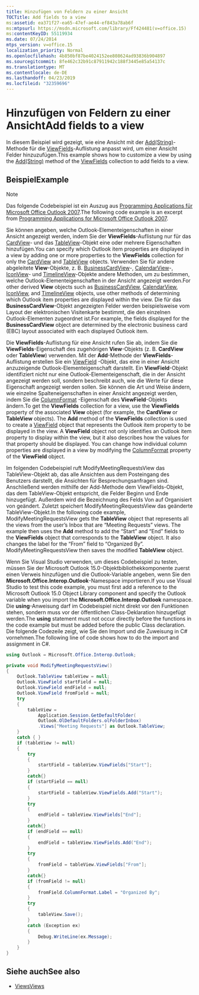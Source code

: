 ```yaml
---
title: Hinzufügen von Feldern zu einer Ansicht
TOCTitle: Add fields to a view
ms:assetid: ea371f27-ea65-47ef-ae44-ef843a78ab6f
ms:mtpsurl: https://msdn.microsoft.com/library/Ff424481(v=office.15)
ms:contentKeyID: 55119934
ms.date: 07/24/2014
mtps_version: v=office.15
localization_priority: Normal
ms.openlocfilehash: 4b850bf87be4024152ee808624ad93836b904897
ms.sourcegitcommit: 8fe462c32b91c87911942c188f3445e85a54137c
ms.translationtype: MT
ms.contentlocale: de-DE
ms.lasthandoff: 04/23/2019
ms.locfileid: "32359696"
---
```

# <a name="add-fields-to-a-view"></a><span data-ttu-id="b26ad-102">Hinzufügen von Feldern zu einer Ansicht</span><span class="sxs-lookup"><span data-stu-id="b26ad-102">Add fields to a view</span></span>

<span data-ttu-id="b26ad-103">In diesem Beispiel wird gezeigt, wie eine Ansicht mit der [Add(String)](https://msdn.microsoft.com/library/bb646040\(v=office.15\))-Methode für die [ViewFields](https://msdn.microsoft.com/library/bb645950\(v=office.15\))-Auflistung anpasst wird, um einer Ansicht Felder hinzuzufügen.</span><span class="sxs-lookup"><span data-stu-id="b26ad-103">This example shows how to customize a view by using the [Add(String)](https://msdn.microsoft.com/library/bb646040\(v=office.15\)) method of the [ViewFields](https://msdn.microsoft.com/library/bb645950\(v=office.15\)) collection to add fields to a view.</span></span>

## <a name="example"></a><span data-ttu-id="b26ad-104">Beispiel</span><span class="sxs-lookup"><span data-stu-id="b26ad-104">Example</span></span>

> [!NOTE] 
> <span data-ttu-id="b26ad-105">Das folgende Codebeispiel ist ein Auszug aus [Programming Applications für Microsoft Office Outlook 2007](https://www.amazon.com/gp/product/0735622493?ie=UTF8&tag=msmsdn-20&linkCode=as2&camp=1789&creative=9325&creativeASIN=0735622493).</span><span class="sxs-lookup"><span data-stu-id="b26ad-105">The following code example is an excerpt from [Programming Applications for Microsoft Office Outlook 2007](https://www.amazon.com/gp/product/0735622493?ie=UTF8&tag=msmsdn-20&linkCode=as2&camp=1789&creative=9325&creativeASIN=0735622493).</span></span>


<span data-ttu-id="b26ad-106">Sie können angeben, welche Outlook-Elementeigenschaften in einer Ansicht angezeigt werden, indem Sie der **ViewFields**-Auflistung nur für das [CardView](https://msdn.microsoft.com/library/bb609216\(v=office.15\))- und das [TableView](https://msdn.microsoft.com/library/bb608854\(v=office.15\))-Objekt eine oder mehrere Eigenschaften hinzufügen.</span><span class="sxs-lookup"><span data-stu-id="b26ad-106">You can specify which Outlook item properties are displayed in a view by adding one or more properties to the **ViewFields** collection for only the [CardView](https://msdn.microsoft.com/library/bb609216\(v=office.15\)) and [TableView](https://msdn.microsoft.com/library/bb608854\(v=office.15\)) objects.</span></span> <span data-ttu-id="b26ad-107">Verwenden Sie für andere abgeleitete **View**-Objekte, z. B. [BusinessCardView](https://msdn.microsoft.com/library/bb646315\(v=office.15\))-, [CalendarView](https://msdn.microsoft.com/library/bb622874\(v=office.15\))-, [IconView](https://msdn.microsoft.com/library/bb612031\(v=office.15\))- und [TimelineView](https://msdn.microsoft.com/library/bb609455\(v=office.15\))-Objekte andere Methoden, um zu bestimmen, welche Outlook-Elementeigenschaften in der Ansicht angezeigt werden.</span><span class="sxs-lookup"><span data-stu-id="b26ad-107">For other derived **View** objects such as [BusinessCardView](https://msdn.microsoft.com/library/bb646315\(v=office.15\)), [CalendarView](https://msdn.microsoft.com/library/bb622874\(v=office.15\)), [IconView](https://msdn.microsoft.com/library/bb612031\(v=office.15\)), and [TimelineView](https://msdn.microsoft.com/library/bb609455\(v=office.15\)) objects, use other methods of determining which Outlook item properties are displayed within the view.</span></span> <span data-ttu-id="b26ad-108">Die für das **BusinessCardView**-Objekt angezeigten Felder werden beispielsweise vom Layout der elektronischen Visitenkarte bestimmt, die den einzelnen Outlook-Elementen zugeordnet ist.</span><span class="sxs-lookup"><span data-stu-id="b26ad-108">For example, the fields displayed for the **BusinessCardView** object are determined by the electronic business card (EBC) layout associated with each displayed Outlook item.</span></span>

<span data-ttu-id="b26ad-p102">Die **ViewFields**-Auflistung für eine Ansicht rufen Sie ab, indem Sie die **ViewFields**-Eigenschaft des zugehörigen **View**-Objekts (z. B. **CardView** oder **TableView**) verwenden. Mit der **Add**-Methode der **ViewFields**-Auflistung erstellen Sie ein [ViewField](https://msdn.microsoft.com/library/bb610583\(v=office.15\)) -Objekt, das eine in einer Ansicht anzuzeigende Outlook-Elementeigenschaft darstellt. Ein **ViewField**-Objekt identifiziert nicht nur eine Outlook-Elementeigenschaft, die in der Ansicht angezeigt werden soll, sondern beschreibt auch, wie die Werte für diese Eigenschaft angezeigt werden sollen. Sie können die Art und Weise ändern, wie einzelne Spalteneigenschaften in einer Ansicht angezeigt werden, indem Sie die [ColumnFormat](https://msdn.microsoft.com/library/bb646462\(v=office.15\)) -Eigenschaft des **ViewField**-Objekts ändern.</span><span class="sxs-lookup"><span data-stu-id="b26ad-p102">To get the **ViewFields** collection for a view, use the **ViewFields** property of the associated **View** object (for example, the **CardView** or **TableView** objects). The **Add** method of the **ViewFields** collection is used to create a [ViewField](https://msdn.microsoft.com/library/bb610583\(v=office.15\)) object that represents the Outlook item property to be displayed in the view. A **ViewField** object not only identifies an Outlook item property to display within the view, but it also describes how the values for that property should be displayed. You can change how individual column properties are displayed in a view by modifying the [ColumnFormat](https://msdn.microsoft.com/library/bb646462\(v=office.15\)) property of the **ViewField** object.</span></span>

<span data-ttu-id="b26ad-p103">Im folgenden Codebeispiel ruft ModifyMeetingRequestsView das TableView-Objekt ab, das alle Ansichten aus dem Posteingang des Benutzers darstellt, die Ansichten für Besprechungsanfragen sind. Anschließend werden mithilfe der Add-Methode dem ViewFields-Objekt, das dem TableView-Objekt entspricht, die Felder Beginn und Ende hinzugefügt. Außerdem wird die Bezeichnung des Felds Von auf Organisiert von geändert. Zuletzt speichert ModifyMeetingRequestsView das geänderte TableView-Objekt.</span><span class="sxs-lookup"><span data-stu-id="b26ad-p103">In the following code example, ModifyMeetingRequestsView gets the **TableView** object that represents all the views from the user’s Inbox that are “Meeting Requests” views. The example then uses the **Add** method to add the “Start” and “End” fields to the **ViewFields** object that corresponds to the **TableView** object. It also changes the label for the “From” field to “Organized By”. ModifyMeetingRequestsView then saves the modified **TableView** object.</span></span>

<span data-ttu-id="b26ad-117">Wenn Sie Visual Studio verwenden, um dieses Codebeispiel zu testen, müssen Sie der Microsoft Outlook 15.0-Objektbibliothekkomponente zuerst einen Verweis hinzufügen und die Outlook-Variable angeben, wenn Sie den **Microsoft.Office.Interop.Outlook**-Namespace importieren.</span><span class="sxs-lookup"><span data-stu-id="b26ad-117">If you use Visual Studio to test this code example, you must first add a reference to the Microsoft Outlook 15.0 Object Library component and specify the Outlook variable when you import the **Microsoft.Office.Interop.Outlook** namespace.</span></span> <span data-ttu-id="b26ad-118">Die **using**-Anweisung darf im Codebeispiel nicht direkt vor den Funktionen stehen, sondern muss vor der öffentlichen Class-Deklaration hinzugefügt werden.</span><span class="sxs-lookup"><span data-stu-id="b26ad-118">The **using** statement must not occur directly before the functions in the code example but must be added before the public Class declaration.</span></span> <span data-ttu-id="b26ad-119">Die folgende Codezeile zeigt, wie Sie den Import und die Zuweisung in C\# vornehmen.</span><span class="sxs-lookup"><span data-stu-id="b26ad-119">The following line of code shows how to do the import and assignment in C\#.</span></span>

```csharp
using Outlook = Microsoft.Office.Interop.Outlook;
```


```csharp
private void ModifyMeetingRequestsView()
{
    Outlook.TableView tableView = null;
    Outlook.ViewField startField = null;
    Outlook.ViewField endField = null;
    Outlook.ViewField fromField = null;
    try
    {
        tableView =
            Application.Session.GetDefaultFolder(
            Outlook.OlDefaultFolders.olFolderInbox)
            .Views["Meeting Requests"] as Outlook.TableView;
    }
    catch { }
    if (tableView != null)
    {
        try
        {
            startField = tableView.ViewFields["Start"];
        }
        catch{}
        if (startField == null)
        {
            startField = tableView.ViewFields.Add("Start");
        }
        try
        {
            endField = tableView.ViewFields["End"];
        }
        catch{}
        if (endField == null)
        {
            endField = tableView.ViewFields.Add("End");
        }
        try
        {
            fromField = tableView.ViewFields["From"];
        }
        catch{}
        if (fromField != null)
        {
            fromField.ColumnFormat.Label = "Organized By";
        }
        try
        {
            tableView.Save();
        }
        catch (Exception ex)
        {
            Debug.WriteLine(ex.Message);
        }
    }
}
```

## <a name="see-also"></a><span data-ttu-id="b26ad-120">Siehe auch</span><span class="sxs-lookup"><span data-stu-id="b26ad-120">See also</span></span>

- [<span data-ttu-id="b26ad-121">Views</span><span class="sxs-lookup"><span data-stu-id="b26ad-121">Views</span></span>](views.md)


